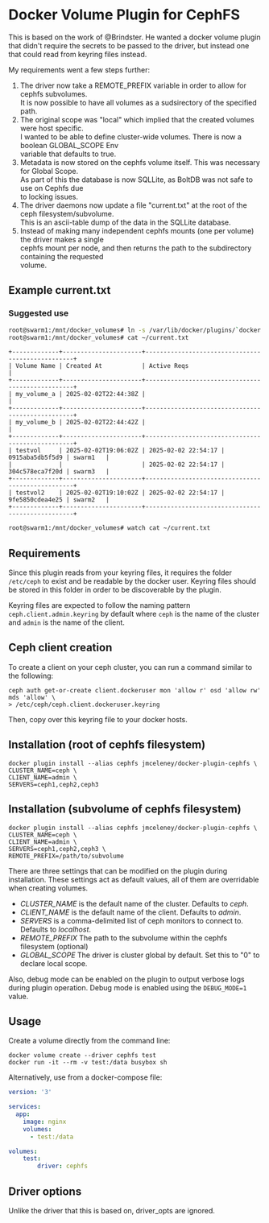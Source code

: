# Docker Volume Plugin for CephFS
This is based on the work of @Brindster. He wanted a docker volume plugin that didn't require
the secrets to be passed to the driver, but instead one that could read from keyring
files instead.

My requirements went a few steps further:
1. The driver now take a REMOTE_PREFIX variable in order to allow for cephfs subvolumes.  
It is now possible to have all volumes as a sudsirectory of the specified path.
1. The original scope was "local" which implied that the created volumes were host specific.  
I wanted to be able to define cluster-wide volumes. There is now a boolean GLOBAL_SCOPE Env  
variable that defaults to true.
1. Metadata is now stored on the cephfs volume itself. This was necessary for Global Scope.  
As part of this the database is now SQLLite, as BoltDB was not safe to use on Cephfs due  
to locking issues.
1. The driver daemons now update a file "current.txt" at the root of the ceph filesystem/subvolume.  
This is an ascii-table dump of the data in the SQLLite database.
1. Instead of making many independent cephfs mounts (one per volume) the driver makes a single  
cephfs mount per node, and then returns the path to the subdirectory containing the requested  
volume.

## Example current.txt

### Suggested use
```bash
root@swarm1:/mnt/docker_volumes# ln -s /var/lib/docker/plugins/`docker plugin inspect cephfs --format '{{.Id}}'`/propagated-mount/current.txt ~/
root@swarm1:/mnt/docker_volumes# cat ~/current.txt
```
```
+-------------+----------------------+--------------------------------------------------+
| Volume Name | Created At           | Active Reqs                                      |
+-------------+----------------------+--------------------------------------------------+
| my_volume_a | 2025-02-02T22:44:38Z |                                                  |
+-------------+----------------------+--------------------------------------------------+
| my_volume_b | 2025-02-02T22:44:42Z |                                                  |
+-------------+----------------------+--------------------------------------------------+
| testvol     | 2025-02-02T19:06:02Z | 2025-02-02 22:54:17 | 0915aba5db5f5d9 | swarm1   |
|             |                      | 2025-02-02 22:54:17 | 304c578eca7f20d | swarm3   |
+-------------+----------------------+--------------------------------------------------+
| testvol2    | 2025-02-02T19:10:02Z | 2025-02-02 22:54:17 | 9fe5850cdea4e25 | swarm2   |
+-------------+----------------------+--------------------------------------------------+
```
```bash
root@swarm1:/mnt/docker_volumes# watch cat ~/current.txt

```

## Requirements
Since this plugin reads from your keyring files, it requires the folder `/etc/ceph` to
exist and be readable by the docker user. Keyring files should be stored in this folder
in order to be discoverable by the plugin.

Keyring files are expected to follow the naming pattern `ceph.client.admin.keyring` by 
default where `ceph` is the name of the cluster and `admin` is the name of the client.

## Ceph client creation
To create a client on your ceph cluster, you can run a command similar to the following:
```shell script
ceph auth get-or-create client.dockeruser mon 'allow r' osd 'allow rw' mds 'allow' \
> /etc/ceph/ceph.client.dockeruser.keyring
```
Then, copy over this keyring file to your docker hosts.

## Installation (root of cephfs filesystem)
```shell script
docker plugin install --alias cephfs jmceleney/docker-plugin-cephfs \
CLUSTER_NAME=ceph \
CLIENT_NAME=admin \
SERVERS=ceph1,ceph2,ceph3
```

## Installation (subvolume of cephfs filesystem)
```shell script
docker plugin install --alias cephfs jmceleney/docker-plugin-cephfs \
CLUSTER_NAME=ceph \
CLIENT_NAME=admin \
SERVERS=ceph1,ceph2,ceph3 \
REMOTE_PREFIX=/path/to/subvolume
```

There are three settings that can be modified on the plugin during installation. These
settings act as default values, all of them are overridable when creating volumes.
* *CLUSTER_NAME* is the default name of the cluster. Defaults to _ceph_.
* *CLIENT_NAME* is the default name of the client. Defaults to _admin_.
* *SERVERS* is a comma-delimited list of ceph monitors to connect to. Defaults to _localhost_.
* *REMOTE_PREFIX* The path to the subvolume within the cephfs filesystem (optional)
* *GLOBAL_SCOPE* The driver is cluster global by default. Set this to "0" to declare  local scope.

Also, debug mode can be enabled on the plugin to output verbose logs during plugin operation.
Debug mode is enabled using the `DEBUG_MODE=1` value.

## Usage
Create a volume directly from the command line:
```shell script
docker volume create --driver cephfs test
docker run -it --rm -v test:/data busybox sh
```

Alternatively, use from a docker-compose file:
```yaml
version: '3'

services:
  app:
    image: nginx
    volumes:
      - test:/data

volumes:
    test:
        driver: cephfs
```

## Driver options
Unlike the driver that this is based on, driver_opts are ignored.